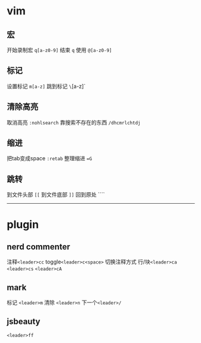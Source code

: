 # vim

## 宏
开始录制宏 `q[a-z0-9]`
结束 `q`
使用 `@[a-z0-9]`

## 标记
设置标记 `m[a-z]`
跳到标记 `\`[a-z]`

## 清除高亮
取消高亮 `:nohlsearch`
靠搜索不存在的东西 `/dhcmrlchtdj`

## 缩进
把tab变成space `:retab`
整理缩进 `=G`

## 跳转
到文件头部 `[[`
到文件底部 `]]`
回到原处 ````

------

# plugin

## nerd commenter
注释`<leader>cc`
toggle`<leader>c<space>`
切换注释方式 行/块`<leader>ca`
`<leader>cs`
`<leader>cA`

## mark
标记 `<leader>m`
清除 `<leader>n`
下一个`<leader>/`

## jsbeauty
`<leader>ff`

